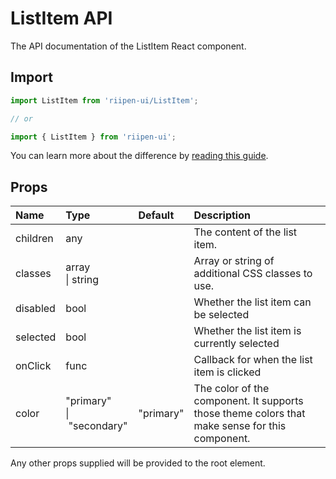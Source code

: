 <!--- This documentation is automatically generated, do not try to edit it. -->

# ListItem API

<p class="description">The API documentation of the ListItem React component.</p>

## Import

```js
import ListItem from 'riipen-ui/ListItem';

// or

import { ListItem } from 'riipen-ui';
```

You can learn more about the difference by [reading this guide](/guides/bundle-size).

## Props

| Name | Type | Default | Description |
|:-----|:-----|:--------|:------------|
| <span class="prop-name">children</span> | <span class="prop-type">any</span> |  | The content of the list item. |
| <span class="prop-name">classes</span> | <span class="prop-type">array<br>&#124;&nbsp;string</span> |  | Array or string of additional CSS classes to use. |
| <span class="prop-name">disabled</span> | <span class="prop-type">bool</span> |  | Whether the list item can be selected |
| <span class="prop-name">selected</span> | <span class="prop-type">bool</span> |  | Whether the list item is currently selected |
| <span class="prop-name">onClick</span> | <span class="prop-type">func</span> |  | Callback for when the list item is clicked |
| <span class="prop-name">color</span> | <span class="prop-type">"primary"<br>&#124;&nbsp;"secondary"</span> | <span class="prop-default">"primary"</span> | The color of the component. It supports those theme colors that make sense for this component. |


Any other props supplied will be provided to the root element.